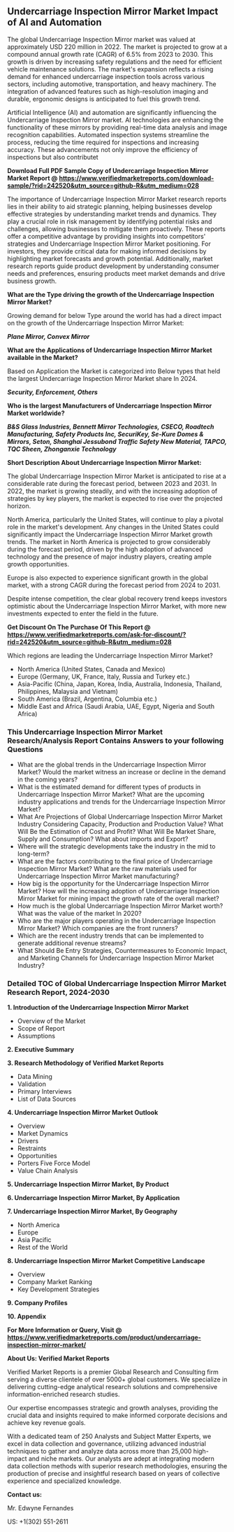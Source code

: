 <h2>Undercarriage Inspection Mirror Market Impact of AI and Automation</h2><p>The global Undercarriage Inspection Mirror market was valued at approximately USD 220 million in 2022. The market is projected to grow at a compound annual growth rate (CAGR) of 6.5% from 2023 to 2030. This growth is driven by increasing safety regulations and the need for efficient vehicle maintenance solutions. The market's expansion reflects a rising demand for enhanced undercarriage inspection tools across various sectors, including automotive, transportation, and heavy machinery. The integration of advanced features such as high-resolution imaging and durable, ergonomic designs is anticipated to fuel this growth trend.</p><p>Artificial Intelligence (AI) and automation are significantly influencing the Undercarriage Inspection Mirror market. AI technologies are enhancing the functionality of these mirrors by providing real-time data analysis and image recognition capabilities. Automated inspection systems streamline the process, reducing the time required for inspections and increasing accuracy. These advancements not only improve the efficiency of inspections but also contributet</p><p id="" class=""><strong>Download Full PDF Sample Copy of Undercarriage Inspection Mirror Market Report @ <a href="https://www.verifiedmarketreports.com/download-sample/?rid=242520&utm_source=github-R&utm_medium=028" target="_blank">https://www.verifiedmarketreports.com/download-sample/?rid=242520&utm_source=github-R&utm_medium=028</a></strong></p><p>The importance of&nbsp;Undercarriage Inspection Mirror Market research reports lies in their ability to aid strategic planning, helping businesses develop effective strategies by understanding market trends and dynamics. They play a crucial role in risk management by identifying potential risks and challenges, allowing businesses to mitigate them proactively. These reports offer a competitive advantage by providing insights into competitors' strategies and Undercarriage Inspection Mirror Market positioning. For investors, they provide critical data for making informed decisions by highlighting market forecasts and growth potential. Additionally, market research reports guide product development by understanding consumer needs and preferences, ensuring products meet market demands and drive business growth.</p><p><strong>What are the&nbsp;Type driving the growth of the Undercarriage Inspection Mirror Market?</strong></p><p id="" class="">Growing demand for below Type around the world has had a direct impact on the growth of the Undercarriage Inspection Mirror Market:</p><em><strong>Plane Mirror, Convex Mirror</strong></em></p><strong>What are the&nbsp;Applications&nbsp;of Undercarriage Inspection Mirror Market available in the Market?</strong></p><p id="" class="">Based on Application the Market is categorized into Below types that held the largest Undercarriage Inspection Mirror Market share In 2024.</p><em><strong>Security, Enforcement, Others</strong></em></p><strong>Who is the largest Manufacturers of Undercarriage Inspection Mirror Market worldwide?</strong></p><p><em><strong>B&S Glass Industries, Bennett Mirror Technologies, CSECO, Roadtech Manufacturing, Safety Products Inc, SecuriKey, Se-Kure Domes & Mirrors, Seton, Shanghai Jessubond Traffic Safety New Material, TAPCO, TQC Sheen, Zhonganxie Technology</strong></em></p><p id="" class=""><strong>Short Description About Undercarriage Inspection Mirror Market:</strong></p><p>The global Undercarriage Inspection Mirror Market is anticipated to rise at a considerable rate during the forecast period, between 2023 and 2031. In 2022, the market is growing steadily, and with the increasing adoption of strategies by key players, the market is expected to rise over the projected horizon.</p><p>North America, particularly the United States, will continue to play a pivotal role in the market's development. Any changes in the United States could significantly impact the Undercarriage Inspection Mirror Market growth trends. The market in North America is projected to grow considerably during the forecast period, driven by the high adoption of advanced technology and the presence of major industry players, creating ample growth opportunities.</p><p>Europe is also expected to experience significant growth in the global market, with a strong CAGR during the forecast period from 2024 to 2031.</p><p>Despite intense competition, the clear global recovery trend keeps investors optimistic about the Undercarriage Inspection Mirror Market, with more new investments expected to enter the field in the future.</p><p id="" class=""><strong>Get Discount On The Purchase Of This Report @ <a href="https://www.verifiedmarketreports.com/ask-for-discount/?rid=242520&utm_source=github-R&utm_medium=028" target="_blank">https://www.verifiedmarketreports.com/ask-for-discount/?rid=242520&utm_source=github-R&utm_medium=028</a></strong></p>Which regions are leading the Undercarriage Inspection Mirror Market?</p><ul><li>North America (United States, Canada and Mexico)</li><li>Europe (Germany, UK, France, Italy, Russia and Turkey etc.)</li><li>Asia-Pacific (China, Japan, Korea, India, Australia, Indonesia, Thailand, Philippines, Malaysia and Vietnam)</li><li>South America (Brazil, Argentina, Columbia etc.)</li><li>Middle East and Africa (Saudi Arabia, UAE, Egypt, Nigeria and South Africa)</li></ul><h3 id="" class="">This Undercarriage Inspection Mirror Market Research/Analysis Report Contains Answers to your following Questions</h3><ul><li>What are the global trends in the Undercarriage Inspection Mirror Market? Would the market witness an increase or decline in the demand in the coming years?</li><li>What is the estimated demand for different types of products in Undercarriage Inspection Mirror Market? What are the upcoming industry applications and trends for the Undercarriage Inspection Mirror Market?</li><li>What Are Projections of Global Undercarriage Inspection Mirror Market Industry Considering Capacity, Production and Production Value? What Will Be the Estimation of Cost and Profit? What Will Be Market Share, Supply and Consumption? What about imports and Export?</li><li>Where will the strategic developments take the industry in the mid to long-term?</li><li>What are the factors contributing to the final price of Undercarriage Inspection Mirror Market? What are the raw materials used for Undercarriage Inspection Mirror Market manufacturing?</li><li>How big is the opportunity for the Undercarriage Inspection Mirror Market? How will the increasing adoption of Undercarriage Inspection Mirror Market for mining impact the growth rate of the overall market?</li><li>How much is the global Undercarriage Inspection Mirror Market worth? What was the value of the market In 2020?</li><li>Who are the major players operating in the Undercarriage Inspection Mirror Market? Which companies are the front runners?</li><li>Which are the recent industry trends that can be implemented to generate additional revenue streams?</li><li>What Should Be Entry Strategies, Countermeasures to Economic Impact, and Marketing Channels for Undercarriage Inspection Mirror Market Industry?</li></ul><h3 id="" class="">Detailed TOC of Global Undercarriage Inspection Mirror Market Research Report, 2024-2030</h3><p id="" class=""><strong>1. Introduction of the Undercarriage Inspection Mirror Market</strong></p><ul><li>Overview of the Market</li><li>Scope of Report</li><li>Assumptions</li></ul><p id="" class=""><strong>2. Executive Summary</strong></p><p id="" class=""><strong>3. Research Methodology of Verified Market Reports</strong></p><ul><li>Data Mining</li><li>Validation</li><li>Primary Interviews</li><li>List of Data Sources</li></ul><p id="" class=""><strong>4. Undercarriage Inspection Mirror Market Outlook</strong></p><ul><li>Overview</li><li>Market Dynamics</li><li>Drivers</li><li>Restraints</li><li>Opportunities</li><li>Porters Five Force Model</li><li>Value Chain Analysis</li></ul><p id="" class=""><strong>5. Undercarriage Inspection Mirror Market, By Product</strong></p><p id="" class=""><strong>6. Undercarriage Inspection Mirror Market, By Application</strong></p><p id="" class=""><strong>7. Undercarriage Inspection Mirror Market, By Geography</strong></p><ul><li>North America</li><li>Europe</li><li>Asia Pacific</li><li>Rest of the World</li></ul><p id="" class=""><strong>8. Undercarriage Inspection Mirror Market Competitive Landscape</strong></p><ul><li>Overview</li><li>Company Market Ranking</li><li>Key Development Strategies</li></ul><p id="" class=""><strong>9. Company Profiles</strong></p><p id="" class=""><strong>10. Appendix</strong></p><p id="" class=""><strong>For More Information or Query, Visit @ <a href="https://www.verifiedmarketreports.com/product/undercarriage-inspection-mirror-market/" target="_blank">https://www.verifiedmarketreports.com/product/undercarriage-inspection-mirror-market/</a></strong></p><p id="" class=""><strong>About Us: Verified Market Reports</strong></p><p id="" class="">Verified Market Reports is a premier Global Research and Consulting firm serving a diverse clientele of over 5000+ global customers. We specialize in delivering cutting-edge analytical research solutions and comprehensive information-enriched research studies.</p><p id="" class="">Our expertise encompasses strategic and growth analyses, providing the crucial data and insights required to make informed corporate decisions and achieve key revenue goals.</p><p id="" class="">With a dedicated team of 250 Analysts and Subject Matter Experts, we excel in data collection and governance, utilizing advanced industrial techniques to gather and analyze data across more than 25,000 high-impact and niche markets. Our analysts are adept at integrating modern data collection methods with superior research methodologies, ensuring the production of precise and insightful research based on years of collective experience and specialized knowledge.</p><p id="" class=""><strong>Contact us:</strong></p><p id="" class="">Mr. Edwyne Fernandes</p><p id="" class="">US: +1(302) 551-2611</p>